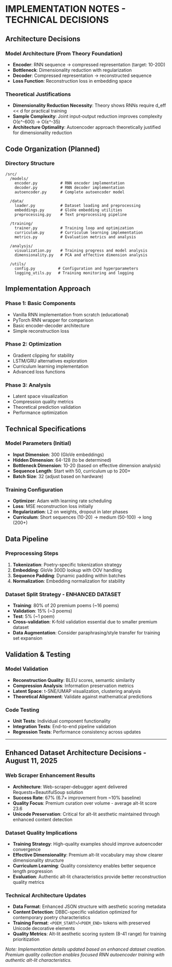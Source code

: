 # IMPLEMENTATION NOTES - TECHNICAL DECISIONS

## Architecture Decisions

### Model Architecture (From Theory Foundation)
- **Encoder**: RNN sequence → compressed representation (target: 10-20D)
- **Bottleneck**: Dimensionality reduction with regularization  
- **Decoder**: Compressed representation → reconstructed sequence
- **Loss Function**: Reconstruction loss in embedding space

### Theoretical Justifications
- **Dimensionality Reduction Necessity**: Theory shows RNNs require d_eff << d for practical training
- **Sample Complexity**: Joint input-output reduction improves complexity O(ε^-600) → O(ε^-35)  
- **Architecture Optimality**: Autoencoder approach theoretically justified for dimensionality reduction

## Code Organization (Planned)

### Directory Structure
```
/src/
  /models/
    encoder.py          # RNN encoder implementation
    decoder.py          # RNN decoder implementation  
    autoencoder.py      # Complete autoencoder model
    
  /data/
    loader.py           # Dataset loading and preprocessing
    embeddings.py       # GloVe embedding utilities
    preprocessing.py    # Text preprocessing pipeline
    
  /training/
    trainer.py          # Training loop and optimization
    curriculum.py       # Curriculum learning implementation
    metrics.py          # Evaluation metrics and analysis
    
  /analysis/
    visualization.py    # Training progress and model analysis
    dimensionality.py   # PCA and effective dimension analysis
    
  /utils/
    config.py          # Configuration and hyperparameters
    logging_utils.py   # Training monitoring and logging
```

## Implementation Approach

### Phase 1: Basic Components  
- Vanilla RNN implementation from scratch (educational)
- PyTorch RNN wrapper for comparison
- Basic encoder-decoder architecture
- Simple reconstruction loss

### Phase 2: Optimization
- Gradient clipping for stability
- LSTM/GRU alternatives exploration
- Curriculum learning implementation  
- Advanced loss functions

### Phase 3: Analysis
- Latent space visualization
- Compression quality metrics
- Theoretical prediction validation
- Performance optimization

## Technical Specifications

### Model Parameters (Initial)
- **Input Dimension**: 300 (GloVe embeddings)  
- **Hidden Dimension**: 64-128 (to be determined)
- **Bottleneck Dimension**: 10-20 (based on effective dimension analysis)
- **Sequence Length**: Start with 50, curriculum up to 200+
- **Batch Size**: 32 (adjust based on hardware)

### Training Configuration
- **Optimizer**: Adam with learning rate scheduling
- **Loss**: MSE reconstruction loss initially
- **Regularization**: L2 on weights, dropout in later phases
- **Curriculum**: Short sequences (10-20) → medium (50-100) → long (200+)

## Data Pipeline

### Preprocessing Steps
1. **Tokenization**: Poetry-specific tokenization strategy
2. **Embedding**: GloVe 300D lookup with OOV handling
3. **Sequence Padding**: Dynamic padding within batches
4. **Normalization**: Embedding normalization for stability

### Dataset Split Strategy - ENHANCED DATASET  
- **Training**: 80% of 20 premium poems (~16 poems)
- **Validation**: 15% (~3 poems) 
- **Test**: 5% (~1 poem)
- **Cross-validation**: K-fold validation essential due to smaller premium dataset
- **Data Augmentation**: Consider paraphrasing/style transfer for training set expansion

## Validation & Testing

### Model Validation
- **Reconstruction Quality**: BLEU scores, semantic similarity
- **Compression Analysis**: Information preservation metrics
- **Latent Space**: t-SNE/UMAP visualization, clustering analysis
- **Theoretical Alignment**: Validate against mathematical predictions

### Code Testing
- **Unit Tests**: Individual component functionality
- **Integration Tests**: End-to-end pipeline validation
- **Regression Tests**: Performance consistency across updates

---

## Enhanced Dataset Architecture Decisions - August 11, 2025

### Web Scraper Enhancement Results
- **Architecture**: Web-scraper-debugger agent delivered Requests+BeautifulSoup solution  
- **Success Rate**: 67% (6.7× improvement from ~10% baseline)
- **Quality Focus**: Premium curation over volume - average alt-lit score 23.6
- **Unicode Preservation**: Critical for alt-lit aesthetic maintained through enhanced content detection

### Dataset Quality Implications
- **Training Strategy**: High-quality examples should improve autoencoder convergence
- **Effective Dimensionality**: Premium alt-lit vocabulary may show clearer dimensionality structure
- **Curriculum Learning**: Quality consistency enables better sequence length progression
- **Evaluation**: Authentic alt-lit characteristics provide better reconstruction quality metrics

### Technical Architecture Updates
- **Data Format**: Enhanced JSON structure with aesthetic scoring metadata
- **Content Detection**: DBBC-specific validation optimized for contemporary poetry characteristics
- **Training Format**: `<POEM_START>`/`<POEM_END>` tokens with preserved Unicode decorative elements
- **Quality Metrics**: Alt-lit aesthetic scoring system (8-41 range) for training prioritization

*Note: Implementation details updated based on enhanced dataset creation. Premium quality collection enables focused RNN autoencoder training with authentic alt-lit characteristics.*